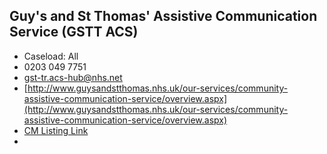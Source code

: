 
## Guy's and St Thomas' Assistive Communication Service (GSTT ACS)

- Caseload: All 
- <i class="fa fa-phone"></i> 0203 049 7751
- <i class="fa fa-envelope"></i> gst-tr.acs-hub@nhs.net
- <i class="fa fa-home"></i> [http://www.guysandstthomas.nhs.uk/our-services/community-assistive-communication-service/overview.aspx](http://www.guysandstthomas.nhs.uk/our-services/community-assistive-communication-service/overview.aspx)
- [CM Listing Link](http://www.communicationmatters.org.uk/contact-assessment-service/assistive-technology-team)
- 
